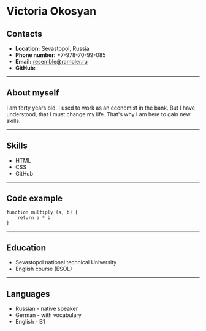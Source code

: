 # Victoria Okosyan
## Contacts
* **Location:** Sevastopol, Russia
* **Phone number:** +7-978-70-99-085
* **Email:** resemble@rambler.ru
* **GitHub:** 
***
## About myself
I am forty years old. I used to work as an economist in the bank. But I have understood, that I must change my life. That's why I am here to gain new skills.
***
## Skills
* HTML
* CSS
* GitHub
***
## Code example
```
function multiply (a, b) {
    return a * b
} 
```
***
## Education
* Sevastopol national technical University
* English course (ESOL)
***
## Languages
* Russian - native speaker
* German - with vocabulary
* English - B1


